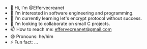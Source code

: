 - 👋 Hi, I’m @Effervecreanet
- 👀 I’m interested in software engineering and programming.
- 🌱 I’m currently learning let's encrypt protocol without success.
- 💞️ I’m looking to collaborate on small C projects.
- 📫 How to reach me: effervecreanet@gmail.com
- 😄 Pronouns: he/him
- ⚡ Fun fact: ...

<!---
Effervecreanet/Effervecreanet is a ✨ special ✨ repository because its `README.md` (this file) appears on your GitHub profile.
You can click the Preview link to take a look at your changes.
--->
